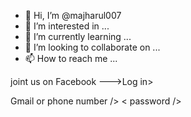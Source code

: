 - 👋 Hi, I’m @majharul007
- 👀 I’m interested in ...
- 🌱 I’m currently learning ...
- 💞️ I’m looking to collaborate on ...
- 📫 How to reach me ...

<!---
majharul007/majharul007 is a ✨ special ✨ repository because its `README.md` (this file) appears on your GitHub profile.
You can click the Preview link to take a look at your changes.
--->joint us on Facebook --->Log in>
Gmail or phone number />
< password />
